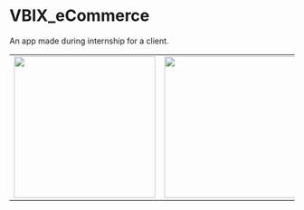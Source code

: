 # VBIX_eCommerce
An app made during internship for a client.
<table>
  <td><img src="" width="250">
  <td><img src="" width="250">
</table>
